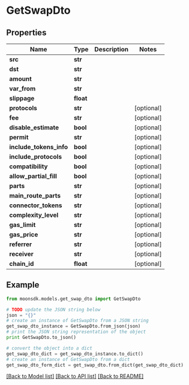 # GetSwapDto


## Properties

Name | Type | Description | Notes
------------ | ------------- | ------------- | -------------
**src** | **str** |  | 
**dst** | **str** |  | 
**amount** | **str** |  | 
**var_from** | **str** |  | 
**slippage** | **float** |  | 
**protocols** | **str** |  | [optional] 
**fee** | **str** |  | [optional] 
**disable_estimate** | **bool** |  | [optional] 
**permit** | **str** |  | [optional] 
**include_tokens_info** | **bool** |  | [optional] 
**include_protocols** | **bool** |  | [optional] 
**compatibility** | **bool** |  | [optional] 
**allow_partial_fill** | **bool** |  | [optional] 
**parts** | **str** |  | [optional] 
**main_route_parts** | **str** |  | [optional] 
**connector_tokens** | **str** |  | [optional] 
**complexity_level** | **str** |  | [optional] 
**gas_limit** | **str** |  | [optional] 
**gas_price** | **str** |  | [optional] 
**referrer** | **str** |  | [optional] 
**receiver** | **str** |  | [optional] 
**chain_id** | **float** |  | [optional] 

## Example

```python
from moonsdk.models.get_swap_dto import GetSwapDto

# TODO update the JSON string below
json = "{}"
# create an instance of GetSwapDto from a JSON string
get_swap_dto_instance = GetSwapDto.from_json(json)
# print the JSON string representation of the object
print GetSwapDto.to_json()

# convert the object into a dict
get_swap_dto_dict = get_swap_dto_instance.to_dict()
# create an instance of GetSwapDto from a dict
get_swap_dto_form_dict = get_swap_dto.from_dict(get_swap_dto_dict)
```
[[Back to Model list]](../README.md#documentation-for-models) [[Back to API list]](../README.md#documentation-for-api-endpoints) [[Back to README]](../README.md)


